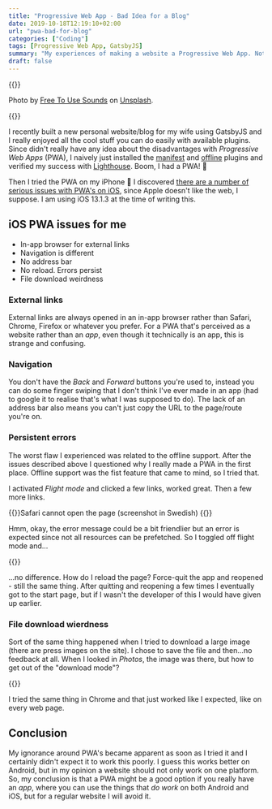 ```yaml
---
title: "Progressive Web App - Bad Idea for a Blog"
date: 2019-10-18T12:19:10+02:00
url: "pwa-bad-for-blog"
categories: ["Coding"]
tags: [Progressive Web App, GatsbyJS]
summary: "My experiences of making a website a Progressive Web App. Not a good idea when it's truly a website rather than an app."
draft: false
---
```


{{<post-image image="wrong-way2-zXn-zUztOhU-unsplash.jpg" alt="Handles for standing subway passengers, from close to far away.">}}
<p>Photo by <a href="https://unsplash.com/@freetousesoundscom?utm_source=unsplash&utm_medium=referral&utm_content=creditCopyText">Free To Use Sounds</a> on <a href="https://unsplash.com/">Unsplash</a>.</p>
{{</post-image>}}

I recently built a new personal website/blog for my wife using GatsbyJS and I really enjoyed all the cool stuff you can do easily with available plugins. Since didn't really have any idea about the disadvantages with _Progressive Web Apps_ (PWA), I naively just installed the [manifest][1]
and [offline][2] plugins and verified my success with [Lighthouse][3]. Boom, I had a PWA! 🎉

Then I tried the PWA on my iPhone 🙁 I discovered [there are a number of serious issues with PWA's on iOS][4], since Apple doesn't like the web, I suppose. I am using iOS 13.1.3 at the time of writing this.

## iOS PWA issues for me

- In-app browser for external links
- Navigation is different
- No address bar
- No reload. Errors persist
- File download weirdness

### External links

External links are always opened in an in-app browser rather than Safari, Chrome, Firefox or whatever you prefer. For a PWA that's perceived as a website rather than an _app_, even though it technically is an app, this is strange and confusing.

### Navigation

You don't have the _Back_ and _Forward_ buttons you're used to, instead you can do some finger swiping that I don't think I've ever made in an app (had to google it to realise that's what I was supposed to do). The lack of an address bar also means you can't just copy the URL to the page/route you're on.

### Persistent errors

The worst flaw I experienced was related to the offline support. After the issues described above I questioned why I really made a PWA in the first place. Offline support was the fist feature that came to mind, so I tried that.

I activated _Flight mode_ and clicked a few links, worked great. Then a few more links.

{{<post-image image="20191017_211100000_iOS.png" width="400"
alt="Safari cannot open the page. Error: FetchEvent.respondWith received an error: TypeError: Internet connection seems down."  >}}Safari cannot open the page (screenshot in Swedish)
{{</post-image>}}

Hmm, okay, the error message could be a bit friendlier but an error is expected since not all resources can be prefetched. So I toggled off flight mode and...

{{<post-image image="20191017_211100000_iOS.png" width="400" alt="Safari cannot open the page. Error: FetchEvent.respondWith received an error: TypeError: Internet connection seems down."  />}}

...no difference. How do I reload the page? Force-quit the app and reopened - still the same thing. After quitting and reopening a few times I eventually got to the start page, but if I wasn't the developer of this I would have given up earlier.

### File download wierdness

Sort of the same thing happened when I tried to download a large image (there are press images on the site). I chose to save the file and then...no feedback at all. When I looked in _Photos_, the image was there, but how to get out of the "download mode"?

{{<post-image image="20191017_211351000_iOS.png" width="400" alt="pressbild-2-0c3....jpg. JPEG image 10.7 MB Open in iMovie, More..." />}}

I tried the same thing in Chrome and that just worked like I expected, like on every web page.

## Conclusion

My ignorance around PWA's became apparent as soon as I tried it and I certainly didn't expect it to work this poorly.
I guess this works better on Android, but in my opinion a website should not only work on one platform. So, my conclusion is that a PWA might be a good option if you really have an _app_, where you can use the things that _do work_ on both Android and iOS, but for a regular website I will avoid it.

[1]: https://www.gatsbyjs.org/packages/gatsby-plugin-manifest
[2]: https://www.gatsbyjs.org/packages/gatsby-plugin-offline
[3]: https://developers.google.com/web/tools/lighthouse
[4]: https://medium.com/@firt/whats-new-on-ios-12-2-for-progressive-web-apps-75c348f8e945
